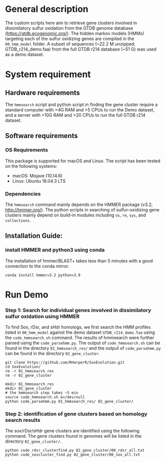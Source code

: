 # General description
The custom scripts here aim to retrieve gene clusters involved in dissimilatory sulfur oxidation from the GTDB genome database (https://gtdb.ecogenomic.org/). The hidden markov models (HMMs) targeting each of the sulfur oxidizing genes are compiled in the `00_hmm_model` folder. A subset of sequences (~22.2 M unzipped; GTDB_r214_demo.faa) from the full GTDB r214 database (~51 G) was used as a demo dataset.


# System requirement
## Hardware requirements

The `hmmsearch` script and python script in finding the gene cluster require a standard computer with >4G RAM and >5 CPUs to run the Demo dataset, and a server with >10G RAM and >20 CPUs to run the full GTDB r214 dataset. 

## Software requirements

### OS Requirements
This package is supported for macOS and Linux. The script has been tested on the following systems:

- macOS: Mojave (10.14.6)
- Linux: Ubuntu 18.04.3 LTS

### Dependencies

The `hmmsearch` command mainly depends on the HMMER package (v3.2; http://hmmer.org/). The python scripts in searching of sulfur-oxidizing gene clusters mainly depend on build-in modules including `os`, `re`, `sys`, and `collections`.

## Installation Guide:
### install HMMER and python3 using conda

The installation of hmmer/BLAST+ takes less than 5 minutes with a good connection to the conda mirror.
```
conda install hmmer=3.2 python=3.9
```


# Run Demo
### Step 1: Search for individual genes involved in dissimilatory sulfur oxidation using HMMER
To find Sox, rDsr, and sHdr homologs, we first search the HMM profiles listed in `00_hmm_model` against the demo dataset `GTDB_r214_demo.faa` using the `code_hmmsearch.sh` command. The results of hmmsearch were further parsed using the `code_parsehmm.py`. The output of `code_hmmsearch.sh` can be found in the directory `01_hmmsearch_res/` and the output of `code_parsehmm.py` can be found in the directory `02_gene_cluster`.
```
git clone https://github.com/RHarperR/SoxEvolution.git
cd SoxEvolution/
rm -r 01_hmmsearch_res
rm -r 02_gene_cluster

mkdir 01_hmmsearch_res
mkdir 02_gene_cluster
# the hmmsearch step takes ~5 min
source code_hmmsearch.sh &>/dev/null
python code_parsehmm.py 01_hmmsearch_res/ 02_gene_cluster/
```
### Step 2: identification of gene clusters based on homology search results
The sox/rDsr/sHdr gene clusters are identified using the following command. The gene clusters found in genomes will be listed in the directory `02_gene_cluster/`.
```
python code_rdsr_clusterfind.py 02_gene_cluster/00_rdsr_all.txt
python code_soxcluster_find.py 02_gene_cluster/00_sox_all.txt
```


